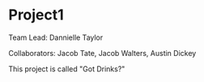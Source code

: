 # Project1

Team Lead: Dannielle Taylor

Collaborators: Jacob Tate, Jacob Walters, Austin Dickey

This project is called "Got Drinks?"